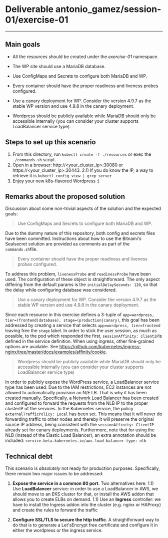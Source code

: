# Deliverable antonio_gamez/session-01/exercise-01
---

## Main goals
  
* All the resources should be created under the *exercise-01* namespace.

* The WP site should use a MariaDB database.

* Use ConfigMaps and Secrets to configure both MariaDB and WP.

* Every container should have the proper readiness and liveness probes configured.

* Use a canary deployment for WP. Consider the version 4.9.7 as the stable WP version and use 4.9.8 in the canary deployment.

* Wordpress should be publicly available while MariaDB should only be accessible internally (you can consider your cluster supports LoadBalancer service type).

  
## Steps to set up this scenario

1) From this directory, run `kubectl create -f ./resources` or exec the `./commands.sh` script.
2) Open in a browser:  http://<your_cluster_ip>:30080 or  https://<your_cluster_ip>:30443.
    2.1) If you do know the IP, a way to retrieve it is `kubectl config view | grep server`
3) Enjoy your new k8s-flavored Wordpress :)

## Remarks about the proposed solution

Discussion about some non-trivial aspects of the solution and the expected goals:

>Use ConfigMaps and Secrets to configure both MariaDB and WP.

Due to the dummy nature of this repository, both config and secrets files have been committed. Instructions about how to use the Bitnami's Sealsecret solution are provided as comments as part of the `commands.sh`file.

> Every container should have the proper readiness and liveness probes configured.

To address this problem, `livenessProbe` and `readinessProbe` have been used. The configuration of these object is straightforward. The only aspect differing from the default params is the `initialDelaySeconds: 120`, so that the delay while configuring database was considered.

>Use a canary deployment for WP. Consider the version 4.9.7 as the stable WP version and use 4.9.8 in the canary deployment.

Since each resource in this exercise defines a 3-tuple of `app=wordpress, tier=(frontend|database), stage=(production|canary)`, this goal has been addressed by creating a service that selects `app=wordpress, tier=frontend` leaving free the `stage` label. 
In order to stick the user session, as much as possible, to the pod which responded the first, `sessionAffinity: ClientIP`is defined in the service definition.
When using ingress, other fine-grained options are available. See https://github.com/kubernetes/ingress-nginx/tree/master/docs/examples/affinity/cookie. 

> Wordpress should be publicly available while MariaDB should only be accessible internally (you can consider your cluster supports LoadBalancer service type)

In order to publicly expose the WordPress service, a LoadBalancer service type has been used. Due to the IAM restrictions, EC2 instances are not allowed to automatically provision an N/E LB. That is why it has been created manually.
Specifically, a [Network Load Balancer](https://kubernetes.io/docs/concepts/services-networking/service/#network-load-balancer-support-on-aws-alpha) has been created and configured to forward the requests from the NLB IP to the proper clusterIP of the services.
In the Kubernetes service, the policy `externalTrafficPolicy: Local` has been set. This means that it will never do forwarding traffic to other nodes and thereby it will preserve the original source IP address, being consistent with the `sessionAffinity: ClientIP` already set for canary deployments.
Furthermore, note that for using the NLB (instead of the Elastic Load Balancer), an extra annotation should be included: `service.beta.kubernetes.io/aws-load-balancer-type: nlb`


## Technical debt
  
This scenario is *absolutely* not ready for production purposes. Specifically, there remain two major issues to be addressed:

1) **Expose the service in a common 80 port**. Two alternatives here: 
    1.1) Use **LoadBalancer** service: in order to use a LoadBalancer in AWS, we should move to an EKS cluster for that, or install the AWS addon that allows you to create ELBs on demand.
    1.1) Use an **Ingress** controller: we have to install the Ingress addon into the cluster (e.g. nginx or HAProxy) and create the rules to forward the traffic

2) **Configure SSL/TLS to secure the http traffic**. A straightforward way to do that is to generate a Let'sEncrypt free certificate and configure it in either the wordpress or the ingress service.
